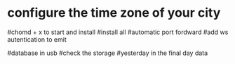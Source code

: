# configure the time zone of your city
#chomd + x to start and install
#install all
#automatic port fordward
#add ws autentication to emit

#database in usb
#check the storage
#yesterday in the final day data